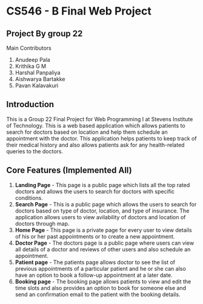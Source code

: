 # CS546 - B Final Web Project

## **Project By group 22**

Main Contributors

1. Anudeep Pala 
2. Krithika G M 
3. Harshal Panpaliya 
4. Aishwarya Bartakke 
5. Pavan Kalavakuri

## Introduction

This is a Group 22 Final Project for Web Programming I at Stevens Institute of Technology.
This is a web based application which allows patients to search for doctors based on location and help them schedule an appointment with the doctor. This application helps patients to keep track of their medical history and also allows patients ask for any health-related queries to the doctors.

## Core Features (Implemented All)

1. **Landing Page** - This page is a public page which lists all the top rated doctors and allows the users to search for doctors with specific conditions.
2. **Search Page** - This is a public page which allows the users to search for doctors based on type of doctor, location, and type of insurance. The application allows users to view avilability of doctors and location of doctors through map.
3. **Home Page** - This  page is a private page for every user to view details of his  or her past appointments or to create a new appointment.
4. **Doctor Page** - The doctors page is a public page  where users can view all details of a doctor and reviews of other users and also schedule an appointment.  
5. **Patient page** - The patients page allows doctor to  see the list of previous appointments of a particular patient and he or she can also have an option to book a follow-up appointment at a later date.
6. **Booking page** - The booking page allows patients to view and edit the time slots and also provides an option to book for someone else and send an confirmation email to the patient with the booking details.






